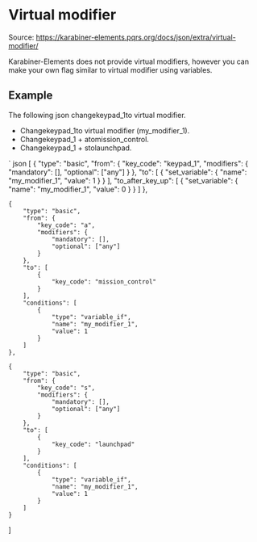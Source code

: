 # Virtual modifier

Source: https://karabiner-elements.pqrs.org/docs/json/extra/virtual-modifier/

Karabiner-Elements does not provide virtual modifiers, however you can make your own flag similar to virtual modifier using variables.

## Example

The following json changekeypad_1to virtual modifier.

- Changekeypad_1to virtual modifier (my_modifier_1).
- Changekeypad_1 + atomission_control.
- Changekeypad_1 + stolaunchpad.

` json
[
    {
        "type": "basic",
        "from": {
            "key_code": "keypad_1",
            "modifiers": {
                "mandatory": [],
                "optional": ["any"]
            }
        },
        "to": [
            {
                "set_variable": {
                    "name": "my_modifier_1",
                    "value": 1
                }
            }
        ],
        "to_after_key_up": [
            {
                "set_variable": {
                    "name": "my_modifier_1",
                    "value": 0
                }
            }
        ]
    },

    {
        "type": "basic",
        "from": {
            "key_code": "a",
            "modifiers": {
                "mandatory": [],
                "optional": ["any"]
            }
        },
        "to": [
            {
                "key_code": "mission_control"
            }
        ],
        "conditions": [
            {
                "type": "variable_if",
                "name": "my_modifier_1",
                "value": 1
            }
        ]
    },

    {
        "type": "basic",
        "from": {
            "key_code": "s",
            "modifiers": {
                "mandatory": [],
                "optional": ["any"]
            }
        },
        "to": [
            {
                "key_code": "launchpad"
            }
        ],
        "conditions": [
            {
                "type": "variable_if",
                "name": "my_modifier_1",
                "value": 1
            }
        ]
    }
]
